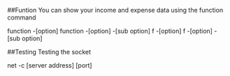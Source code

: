 ##Funtion
You can show your income and expense data using the function command

function -[option]
function -[option] -[sub option]
f -[option]
f -[option] -[sub option]

##Testing
Testing the socket

net -c [server address] [port]
